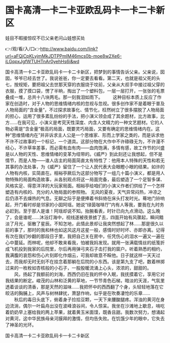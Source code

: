 # 国卡高清一卡二卡亚欧乱码卡一卡二卡新区
娃目不暇接惊叹不已父亲老问山娃想买处

👉/观/看/入/口👉http://www.baidu.com/link?url=aFQjCpKLyjmMkJDTPPmIM46mcs0b-moe8w2Xe6-iLGqpxJgfWTUHTnAr0yehHs6i&wd

国卡高清一卡二卡亚欧乱码卡一卡二卡新区，把梦到的事情告诉父亲。父亲说，囡囡，爷爷已经去世了。我说爸爸，你一定要去看看。第二天，也就是祖父死的头七，按规矩，要把祖父去世那天穿的衣服烧于坟前，父亲从大叔手中接过祖父穿的衣服，摸了摸口袋，愣了半晌，掏出了一个塑料包，一层一层打开，一张张的毛票叠成一堆，总共十八块两毛。那一刻我泪如雨下。
　　这种目标本质上反应了作家在创造时，对于人物的思维情绪内核的忽视与忽视。很多创作家不是着眼于普及人物局面的“含金量”，不过探求故事化、情节化，枉然树立了很多摆脱了人物局面的担心，运用了很多紊乱纷纷的手法，把小演义领会成了其余题材，比方故事，比方……在我可见，小演义是考究天性深度、内含人文精力的一种文艺题材。它的人物必需是“含金量”极高的局面，既要灵巧局面，又要有确定的思维情绪内在。这种“思维情绪内在”并非诉求主人公是一个思维家、形而上学家之类的，而是诉求他不许不过故事的一个标记，一个道具。这部分物在大作中不许碌碌无为，不许漫不经心，不许草率差事，而必需有血有肉——血肉饱满，多情有感，故工作节的兴盛是以人物的天性、思维情绪的变革为纽带的。《威严》到此刻还让我想起，但不是情节，而是人物——谁人店主的局面简直太有特性了：他用本人特殊的天性和若无其事的办法处事，为《威严》留住了一个让人民代表大会眼瞪小眼的结果。如许的人物有内核，实简直在。相裕亭厥后为这部分物写了一组几十篇小演义，都是用人物特殊的局面构造故事，从各别观点将这一局面完备，最后塑造了一个足智多谋、风格实足、得意洋洋的大玩家局面。相裕亭给咱们的小演义作者们供给了一个怎样塑造有内核的、充分的人物局面的参照物。
无风的夏夜，天气异常闷热，冲凉之后仍涤不去燥热的气息。无聊之际于是便捧着书斜倚在床头打发时光。蓦地门铃响起，开门看时却是邻家的小囡阿瑶。她说“绿茵咖啡厅”内有人等我，要我在九时务必赶到。至于那人是谁！阿瑶却说不知。抬腕看表，时针已向九点滑动。这么晚了，会是谁呢……沐浴灯海中，视线遂被夜景掳了去，四面开始有风骤起，瞬间黯淡了月光，驱散了星辰。不知怎地，此情此景却让我突然想起了林……那是很久以前的事了，那时的我和林也如这风这月这星一般，感情时好时坏、亦即亦离。记得有次在我们吵翻的那段日子里，我把自己关在房中，任凭伤心的泪水一遍又一遍在心中蔓延。而林呢，他却不敢来看我，怕被我妈发现。就用一张满载情丝的纸笺折成飞机投到我家的后院里，尔后再用弹弓夹石子击打我的窗户。听着熟悉的相约，我满腹的哀怨和伤心片刻即化作烟云，可我却故意不睬他。日子就这样一天天过去，而我却无时无刻不在挂念着那躺在后院的小东西。该是第九支了吧，数着林掷过来的一枚枚如杏核般的小石子，一股股暖流涌上心头，浓浓的，甜甜的。
　　风，扬起了我额前的刘海，西西仍旧在我的怀中入眠，我抚摸着它，享用它对我结果的断定。峻茂的山林和泛黄的草地，一节节青色石梯，暗淡的天涯，气氛里透着谈谈的清香，那是天然的滋味……我把怀中的西西翻了个身，头轻轻地落在它皎洁的胸脯上，风声与树林肆扰，萧瑟作响，似乎是在吹奏凄怆的乐章……
　　秋后的毒日头底下，俯着身子捡拾豆颗，一天下来腰酸腿疼。浑浊的黄河在身边流淌，偶尔一叶扁舟出没在波峰浪谷间，令人惊呆。我坐在沙滩地上歇息，啃吃着奶奶早上塞给我的两上苹果，就着黄玉米面馍，既香且甜。我数次努力，想涌起对黄河，这中华民族母亲河膜拜的激情，但均告失败。在饥饿少年的眼中，它失去了神圣的光环。

国卡高清一卡二卡亚欧乱码卡一卡二卡新区
